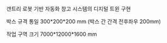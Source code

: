 갠트리 로봇 기반 자동화 창고 시스템의 디지털 트윈 구현

박스 규격 통일 300\*200\*200 mm (박스 간 간격 전후좌우 200mm)

작업 구역 크기 7000\*12000\*1600 mm
